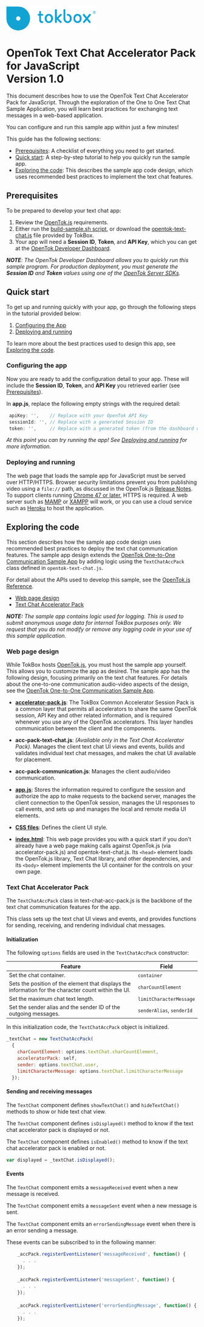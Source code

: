![logo](../tokbox-logo.png)

# OpenTok Text Chat Accelerator Pack for JavaScript<br/>Version 1.0

This document describes how to use the OpenTok Text Chat Accelerator Pack for JavaScript. Through the exploration of the One to One Text Chat Sample Application, you will learn best practices for exchanging text messages in a web-based application. 

You can configure and run this sample app within just a few minutes!


This guide has the following sections:

* [Prerequisites](#prerequisites): A checklist of everything you need to get started.
* [Quick start](#quick-start): A step-by-step tutorial to help you quickly run the sample app.
* [Exploring the code](#exploring-the-code): This describes the sample app code design, which uses recommended best practices to implement the text chat features. 

## Prerequisites

To be prepared to develop your text chat app:

1. Review the [OpenTok.js](https://tokbox.com/developer/sdks/js/) requirements.
2. Either run the [build-sample.sh script](./build-sample.sh), or download the [opentok-text-chat.js](https://s3.amazonaws.com/artifact.tokbox.com/solution/rel/textchat-acc-pack/JS/4/opentok-js-text-chat-acc-pack-1.0.0.zip) file provided by TokBox.
3. Your app will need a **Session ID**, **Token**, and **API Key**, which you can get at the [OpenTok Developer Dashboard](https://dashboard.tokbox.com/).

_**NOTE**: The OpenTok Developer Dashboard allows you to quickly run this sample program. For production deployment, you must generate the **Session ID** and **Token** values using one of the [OpenTok Server SDKs](https://tokbox.com/developer/sdks/server/)._

## Quick start

To get up and running quickly with your app, go through the following steps in the tutorial provided below:

1. [Configuring the App](#configuring-the-app)
2. [Deploying and running](#deploying-and-running)

To learn more about the best practices used to design this app, see [Exploring the code](#exploring-the-code).


### Configuring the app

Now you are ready to add the configuration detail to your app. These will include the **Session ID**, **Token**, and **API Key** you retrieved earlier (see [Prerequisites](#prerequisites)).

In **app.js**, replace the following empty strings with the required detail:


   ```javascript
    apiKey: '',    // Replace with your OpenTok API Key
    sessionId: '', // Replace with a generated Session ID
    token: '',     // Replace with a generated token (from the dashboard or using an OpenTok server SDK)
   ```

_At this point you can try running the app! See [Deploying and running](#deploying-and-running) for more information._


### Deploying and running

The web page that loads the sample app for JavaScript must be served over HTTP/HTTPS. Browser security limitations prevent you from publishing video using a `file://` path, as discussed in the OpenTok.js [Release Notes](https://www.tokbox.com/developer/sdks/js/release-notes.html#knownIssues). To support clients running [Chrome 47 or later](https://groups.google.com/forum/#!topic/discuss-webrtc/sq5CVmY69sc), HTTPS is required. A web server such as [MAMP](https://www.mamp.info/) or [XAMPP](https://www.apachefriends.org/index.html) will work, or you can use a cloud service such as [Heroku](https://www.heroku.com/) to host the application.


## Exploring the code

This section describes how the sample app code design uses recommended best practices to deploy the text chat communication features. The sample app design extends the [OpenTok One-to-One Communication Sample App](https://github.com/opentok/one-to-one-sample-apps/tree/master/one-to-one-sample-app/) by adding logic using the `TextChatAccPack` class defined in `opentok-text-chat.js`.

For detail about the APIs used to develop this sample, see the [OpenTok.js Reference](https://tokbox.com/developer/sdks/js/reference/).

  - [Web page design](#web-page-design)
  - [Text Chat Accelerator Pack](#text-chat-accelerator-pack)

_**NOTE:** The sample app contains logic used for logging. This is used to submit anonymous usage data for internal TokBox purposes only. We request that you do not modify or remove any logging code in your use of this sample application._

### Web page design

While TokBox hosts [OpenTok.js](https://tokbox.com/developer/sdks/js/), you must host the sample app yourself. This allows you to customize the app as desired. The sample app has the following design, focusing primarily on the text chat features. For details about the one-to-one communication audio-video aspects of the design, see the [OpenTok One-to-One Communication Sample App](https://github.com/opentok/one-to-one-sample-apps/tree/master/one-to-one-sample-app/js).

* **[accelerator-pack.js](./sample-app/public/js/components/accelerator-pack.js)**: The TokBox Common Accelerator Session Pack is a common layer that permits all accelerators to share the same OpenTok session, API Key and other related information, and is required whenever you use any of the OpenTok accelerators. This layer handles communication between the client and the components.

* **acc-pack-text-chat.js**:  _(Available only in the Text Chat Accelerator Pack)._ Manages the client text chat UI views and events, builds and validates individual text chat messages, and makes the chat UI available for placement.

* **acc-pack-communication.js**: Manages the client audio/video communication.

* **[app.js](./sample-app/public/js/app.js)**: Stores the information required to configure the session and authorize the app to make requests to the backend server, manages the client connection to the OpenTok session, manages the UI responses to call events, and sets up and manages the local and remote media UI elements. 

* **[CSS files](./sample-app/public/css)**: Defines the client UI style. 

* **[index.html](./sample-app/public/index.html)**: This web page provides you with a quick start if you don't already have a web page making calls against OpenTok.js (via accelerator-pack.js) and opentok-text-chat.js. Its `<head>` element loads the OpenTok.js library, Text Chat library, and other dependencies, and its `<body>` element implements the UI container for the controls on your own page.


### Text Chat Accelerator Pack

The `TextChatAccPack` class in text-chat-acc-pack.js is the backbone of the text chat communication features for the app. 

This class sets up the text chat UI views and events, and provides functions for sending, receiving, and rendering individual chat messages.

#### Initialization

  The following `options` fields are used in the `TextChatAccPack` constructor:

  | Feature        | Field  |
  | ------------- | ------------- |
  | Set the chat container.   | `container`  |
  | Sets the position of the element that displays the information for the character count within the UI.   | `charCountElement`  |
  | Set the maximum chat text length.   | `limitCharacterMessage`  |
  | Set the sender alias and the sender ID of the outgoing messages.  | `senderAlias`, `senderId`  |


  In this initialization code, the `TextChatAccPack` object is initialized.

  ```javascript
  _textChat = new TextChatAccPack(
    {
      charCountElement: options.textChat.charCountElement,
      acceleratorPack: self,
      sender: options.textChat.user,
      limitCharacterMessage: options.textChat.limitCharacterMessage
    });
  ```


  #### Sending and receiving messages

  The `TextChat` component defines `showTextChat()` and `hideTextChat()` methods to show or hide text chat view.

  The `TextChat` component defines `isDisplayed()` method to know if the text chat accelerator pack is displayed or not.

  The `TextChat` component defines `isEnabled()` method to know if the text chat accelerator pack is enabled or not.
  
  ```javascript
  var displayed = _textChat.isDisplayed();

  ```

  #### Events

   The `TextChat` component emits a `messageReceived` event when a new message is received.

  The `TextChat` component emits a `messageSent` event when a new message is sent.

  The `TextChat` component emits an `errorSendingMessage` event when there is an error sending a message.
  
  These events can be subscribed to in the following manner:

  ```javascript
      _accPack.registerEventListener('messageReceived', function() {
        . . .
      });

      _accPack.registerEventListener('messageSent', function() {
        . . .
      });

      _accPack.registerEventListener('errorSendingMessage', function() {
        . . .
      });
  ```



